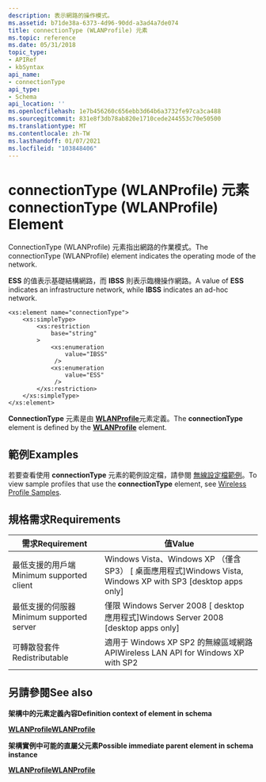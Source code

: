 ```yaml
---
description: 表示網路的操作模式。
ms.assetid: b71de38a-6373-4d96-90dd-a3ad4a7de074
title: connectionType (WLANProfile) 元素
ms.topic: reference
ms.date: 05/31/2018
topic_type:
- APIRef
- kbSyntax
api_name:
- connectionType
api_type:
- Schema
api_location: ''
ms.openlocfilehash: 1e7b456260c656ebb3d64b6a3732fe97ca3ca488
ms.sourcegitcommit: 831e8f3db78ab820e1710cede244553c70e50500
ms.translationtype: MT
ms.contentlocale: zh-TW
ms.lasthandoff: 01/07/2021
ms.locfileid: "103848406"
---
```

# <a name="connectiontype-wlanprofile-element"></a><span data-ttu-id="b757d-103">connectionType (WLANProfile) 元素</span><span class="sxs-lookup"><span data-stu-id="b757d-103">connectionType (WLANProfile) Element</span></span>

<span data-ttu-id="b757d-104">ConnectionType (WLANProfile) 元素指出網路的作業模式。</span><span class="sxs-lookup"><span data-stu-id="b757d-104">The connectionType (WLANProfile) element indicates the operating mode of the network.</span></span>

<span data-ttu-id="b757d-105">**ESS** 的值表示基礎結構網路，而 **IBSS** 則表示臨機操作網路。</span><span class="sxs-lookup"><span data-stu-id="b757d-105">A value of **ESS** indicates an infrastructure network, while **IBSS** indicates an ad-hoc network.</span></span>

``` syntax
<xs:element name="connectionType">
    <xs:simpleType>
        <xs:restriction
            base="string"
        >
            <xs:enumeration
                value="IBSS"
             />
            <xs:enumeration
                value="ESS"
             />
        </xs:restriction>
    </xs:simpleType>
</xs:element>
```

<span data-ttu-id="b757d-106">**ConnectionType** 元素是由 [**WLANProfile**](wlan-profileschema-wlanprofile-element.md)元素定義。</span><span class="sxs-lookup"><span data-stu-id="b757d-106">The **connectionType** element is defined by the [**WLANProfile**](wlan-profileschema-wlanprofile-element.md) element.</span></span>

## <a name="examples"></a><span data-ttu-id="b757d-107">範例</span><span class="sxs-lookup"><span data-stu-id="b757d-107">Examples</span></span>

<span data-ttu-id="b757d-108">若要查看使用 **connectionType** 元素的範例設定檔，請參閱 [無線設定檔範例](wireless-profile-samples.md)。</span><span class="sxs-lookup"><span data-stu-id="b757d-108">To view sample profiles that use the **connectionType** element, see [Wireless Profile Samples](wireless-profile-samples.md).</span></span>

## <a name="requirements"></a><span data-ttu-id="b757d-109">規格需求</span><span class="sxs-lookup"><span data-stu-id="b757d-109">Requirements</span></span>



| <span data-ttu-id="b757d-110">需求</span><span class="sxs-lookup"><span data-stu-id="b757d-110">Requirement</span></span> | <span data-ttu-id="b757d-111">值</span><span class="sxs-lookup"><span data-stu-id="b757d-111">Value</span></span> |
|-------------------------------------|---------------------------------------------------------------------|
| <span data-ttu-id="b757d-112">最低支援的用戶端</span><span class="sxs-lookup"><span data-stu-id="b757d-112">Minimum supported client</span></span><br/> | <span data-ttu-id="b757d-113">Windows Vista、Windows XP （僅含 SP3） \[ 桌面應用程式\]</span><span class="sxs-lookup"><span data-stu-id="b757d-113">Windows Vista, Windows XP with SP3 \[desktop apps only\]</span></span><br/> |
| <span data-ttu-id="b757d-114">最低支援的伺服器</span><span class="sxs-lookup"><span data-stu-id="b757d-114">Minimum supported server</span></span><br/> | <span data-ttu-id="b757d-115">僅限 Windows Server 2008 \[ desktop 應用程式\]</span><span class="sxs-lookup"><span data-stu-id="b757d-115">Windows Server 2008 \[desktop apps only\]</span></span><br/>                |
| <span data-ttu-id="b757d-116">可轉散發套件</span><span class="sxs-lookup"><span data-stu-id="b757d-116">Redistributable</span></span><br/>          | <span data-ttu-id="b757d-117">適用于 Windows XP SP2 的無線區域網路 API</span><span class="sxs-lookup"><span data-stu-id="b757d-117">Wireless LAN API for Windows XP with SP2</span></span><br/>                 |



## <a name="see-also"></a><span data-ttu-id="b757d-118">另請參閱</span><span class="sxs-lookup"><span data-stu-id="b757d-118">See also</span></span>

<dl> <dt>

<span data-ttu-id="b757d-119">**架構中的元素定義內容**</span><span class="sxs-lookup"><span data-stu-id="b757d-119">**Definition context of element in schema**</span></span>
</dt> <dt>

[<span data-ttu-id="b757d-120">**WLANProfile**</span><span class="sxs-lookup"><span data-stu-id="b757d-120">**WLANProfile**</span></span>](wlan-profileschema-wlanprofile-element.md)
</dt> <dt>

<span data-ttu-id="b757d-121">**架構實例中可能的直屬父元素**</span><span class="sxs-lookup"><span data-stu-id="b757d-121">**Possible immediate parent element in schema instance**</span></span>
</dt> <dt>

[<span data-ttu-id="b757d-122">**WLANProfile**</span><span class="sxs-lookup"><span data-stu-id="b757d-122">**WLANProfile**</span></span>](wlan-profileschema-wlanprofile-element.md)
</dt> </dl>

 

 




